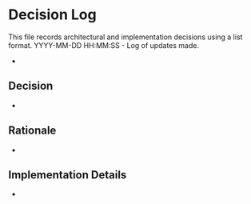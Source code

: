 # Decision Log

This file records architectural and implementation decisions using a list format.
YYYY-MM-DD HH:MM:SS - Log of updates made.

*

## Decision

*

## Rationale

*

## Implementation Details

*